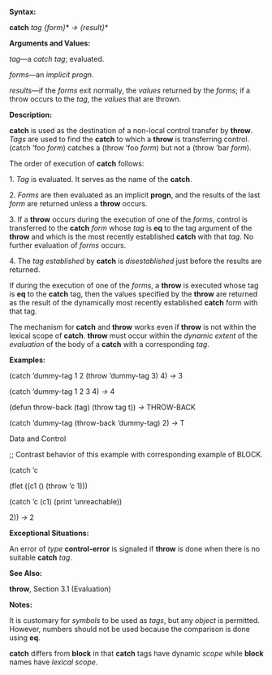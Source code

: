  

**Syntax:** 

**catch** *tag &#123;form&#125;*\* *→ &#123;result&#125;*\* 

**Arguments and Values:** 

*tag*—a *catch tag*; evaluated. 

*forms*—an *implicit progn*. 

*results*—if the *forms* exit normally, the *values* returned by the *forms*; if a throw occurs to the *tag*, the *values* that are thrown. 

**Description:** 

**catch** is used as the destination of a non-local control transfer by **throw**. *Tags* are used to find the **catch** to which a **throw** is transferring control. (catch ’foo *form*) catches a (throw ’foo *form*) but not a (throw ’bar *form*). 

The order of execution of **catch** follows: 

1\. *Tag* is evaluated. It serves as the name of the **catch**. 

2\. *Forms* are then evaluated as an implicit **progn**, and the results of the last *form* are returned unless a **throw** occurs. 

3\. If a **throw** occurs during the execution of one of the *forms*, control is transferred to the **catch** *form* whose *tag* is **eq** to the tag argument of the **throw** and which is the most recently established **catch** with that *tag*. No further evaluation of *forms* occurs. 

4\. The *tag established* by **catch** is *disestablished* just before the results are returned. 

If during the execution of one of the *forms*, a **throw** is executed whose tag is **eq** to the **catch** tag, then the values specified by the **throw** are returned as the result of the dynamically most recently established **catch** form with that tag. 

The mechanism for **catch** and **throw** works even if **throw** is not within the lexical scope of **catch**. **throw** must occur within the *dynamic extent* of the *evaluation* of the body of a **catch** with a corresponding *tag*. 

**Examples:** 

(catch ’dummy-tag 1 2 (throw ’dummy-tag 3) 4) *→* 3 

(catch ’dummy-tag 1 2 3 4) *→* 4 

(defun throw-back (tag) (throw tag t)) *→* THROW-BACK 

(catch ’dummy-tag (throw-back ’dummy-tag) 2) *→* T 

Data and Control 





;; Contrast behavior of this example with corresponding example of BLOCK. 

(catch ’c 

(flet ((c1 () (throw ’c 1))) 

(catch ’c (c1) (print ’unreachable)) 

2)) *→* 2 

**Exceptional Situations:** 

An error of *type* **control-error** is signaled if **throw** is done when there is no suitable **catch** *tag*. 

**See Also:** 

**throw**, Section 3.1 (Evaluation) 

**Notes:** 

It is customary for *symbols* to be used as *tags*, but any *object* is permitted. However, numbers should not be used because the comparison is done using **eq**. 

**catch** differs from **block** in that **catch** tags have dynamic *scope* while **block** names have *lexical scope*. 

